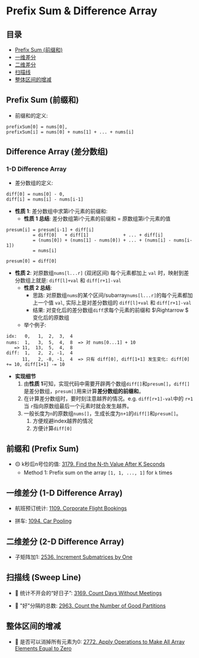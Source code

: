 # Prefix Sum & Difference Array

## 目录
* [Prefix Sum (前缀和)](#prefix-sum-前缀和)
* [一维差分](#一维差分-1-d-difference-array)
* [二维差分](#二维差分-2-d-difference-array)
* [扫描线](#扫描线-sweep-line)
* [整体区间的增减](#整体区间的增减)

## Prefix Sum (前缀和)
* 前缀和的定义:

```
prefixSum[0] = nums[0],
prefixSum[i] = nums[0] + nums[1] + ... + nums[i]
```

## Difference Array (差分数组)

### 1-D Difference Array

* 差分数组的定义:

```
diff[0] = nums[0] - 0,
diff[i] = nums[i] - nums[i-1]
```

* **性质 1**: 差分数组中求第i个元素的前缀和:
    * **性质 1 总结**: 差分数组第i个元素的前缀和 = 原数组第i个元素的值
```
presum[i] = presum[i-1] + diff[i]
          = diff[0]   + diff[1]             + ... + diff[i]
          = (nums[0]) + (nums[1] - nums[0]) + ... + (nums[i] - nums[i-1])
          = nums[i]

presum[0] = diff[0]
```

* **性质 2**: 对原数组`nums[l...r]` (双闭区间) 每个元素都加上 `val` 时，映射到差分数组上就是: `diff[l]+val` 和 `diff[r+1]-val`
    * **性质 2 总结**:
        * 思路: 对原数组`nums`的某个区间/subarray`nums[l...r]`的每个元素都加上一个值 `val`, 实际上是对差分数组的 `diff[l]+val` 和 `diff[r+1]-val`
        * 结果: 对变化后的差分数组`diff`求每个元素的前缀和 $\Rightarrow $ 变化后的原数组
    * 举个例子:
```
idx:   0,   1,  2,  3,  4
nums:  1,   3,  5,  4,  8  => 对 nums[0...1] + 10
   => 11,  13,  5,  4,  8
diff:  1,   2,  2, -1,  4
      11,   2, -8, -1,  4  => 只有 diff[0], diff[1+1] 发生变化: diff[0] += 10, diff[1+1] -= 10 
```

* **实现细节**
    1. 由**性质 1**可知，实现代码中需要开辟两个数组`diff[]`和`presum[]`，`diff[]`是差分数组，`presum[]`用来计算**差分数组的前缀和**。
    2. 在计算差分数组时，要时刻注意越界的情况。e.g. `diff[r+1]-val`中的 `r+1`当 `r`指向原数组最后一个元素时就会发生越界。
    3. 一般长度为`n`的原数组`nums[]`，生成长度为`n+1`的`diff[]`和`presum[]`。
        1. 方便规避index越界的情况
        2. 方便计算`diff[0]`

## 前缀和 (Prefix Sum)
* :yellow_circle: k秒后n号位的值: [3179. Find the N-th Value After K Seconds](https://github.com/szhou12/leetcode-go/tree/main/leetcode/3179-Find-the-N-th-Value-After-K-Seconds)
    * Method 1: Prefix sum on the array `[1, 1, ..., 1]` for `k` times

## 一维差分 (1-D Difference Array)

* 航班预订统计: [1109. Corporate Flight Bookings](https://github.com/szhou12/leetcode-go/tree/main/leetcode/1109-Corporate-Flight-Bookings)

* 拼车: [1094. Car Pooling](https://github.com/szhou12/leetcode-go/tree/main/leetcode/1094-Car-Pooling)

## 二维差分 (2-D Difference Array)

* 子矩阵加1: [2536. Increment Submatrices by One](https://github.com/szhou12/leetcode-go/tree/main/leetcode/2536-Increment-Submatrices-by-One)

## 扫描线 (Sweep Line)

* :red_circle: 统计不开会的“好日子”: [3169. Count Days Without Meetings](https://github.com/szhou12/leetcode-go/tree/main/leetcode/3169-Count-Days-Without-Meetings)

* :red_circle: "好"分隔的总数: [2963. Count the Number of Good Partitions](https://github.com/szhou12/leetcode-go/tree/main/leetcode/2963-Count-the-Number-of-Good-Partitions)

## 整体区间的增减

* :red_circle: 是否可以消掉所有元素为0: [2772. Apply Operations to Make All Array Elements Equal to Zero](https://github.com/szhou12/leetcode-go/tree/main/leetcode/2772-Apply-Operations-to-Make-All-Array-Elements-Equal-to-Zero)